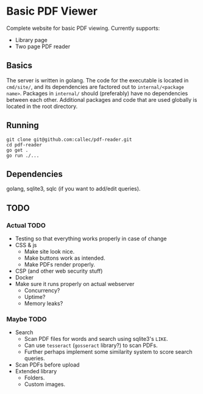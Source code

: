 # Basic PDF Viewer
Complete website for basic PDF viewing.
Currently supports:
- Library page
- Two page PDF reader

## Basics
The server is written in golang.
The code for the executable is located in `cmd/site/`, and its dependencies are factored out to `internal/<package name>`.
Packages in `internal/` should (preferably) have no dependencies between each other.
Additional packages and code that are used globally is located in the root directory.

## Running
```
git clone git@github.com:callec/pdf-reader.git
cd pdf-reader
go get .
go run ./...
```

## Dependencies
golang, sqlite3, sqlc (if you want to add/edit queries).

## TODO

### Actual TODO
- Testing so that everything works properly in case of change
- CSS & js
  - Make site look nice.
  - Make buttons work as intended.
  - Make PDFs render properly.
- CSP (and other web security stuff)
- Docker
- Make sure it runs properly on actual webserver
  - Concurrency?
  - Uptime?
  - Memory leaks?

### Maybe TODO
- Search
  - Scan PDF files for words and search using sqlite3's `LIKE`.
  - Can use `tesseract` (`gosseract` library?) to scan PDFs.
  - Further perhaps implement some similarity system to score search queries.
- Scan PDFs before upload
- Extended library
  - Folders.
  - Custom images.
